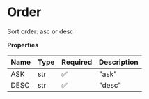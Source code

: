 # Order

Sort order: asc or desc

**Properties**

| Name | Type | Required | Description |
| :--- | :--- | :------- | :---------- |
| ASK  | str  | ✅       | "ask"       |
| DESC | str  | ✅       | "desc"      |

<!-- This file was generated by liblab | https://liblab.com/ -->
